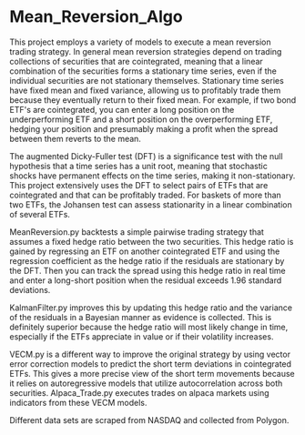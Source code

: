 # Mean_Reversion_Algo
This project employs a variety of models to execute a mean reversion trading strategy. In general mean reversion strategies depend on trading collections of securities that are cointegrated, meaning that a linear combination of the securities forms a stationary time series, even if the individual securities are not stationary themselves. Stationary time series have fixed mean and fixed variance, allowing us to profitably trade them because they eventually return to their fixed mean. For example, if two bond ETF's are cointegrated, you can enter a long position on the underperforming ETF and a short position on the overperforming ETF, hedging your position and presumably making a profit when the spread between them reverts to the mean.

The augmented Dicky-Fuller test (DFT) is a significance test with the null hypothesis that a time series has a unit root, meaning that stochastic shocks have permanent effects on the time series, making it non-stationary. This project extensively uses the DFT to select pairs of ETFs that are cointegrated and that can be profitably traded. For baskets of more than two ETFs, the Johansen test can assess stationarity in a linear combination of several ETFs.

MeanReversion.py backtests a simple pairwise trading strategy that assumes a fixed hedge ratio between the two securities. This hedge ratio is gained by regressing an ETF on another cointegrated ETF and using the regression coefficient as the hedge ratio if the residuals are stationary by the DFT. Then you can track the spread using this hedge ratio in real time and enter a long-short position when the residual exceeds 1.96 standard deviations.

KalmanFilter.py improves this by updating this hedge ratio and the variance of the residuals in a Bayesian manner as evidence is collected. This is definitely superior because the hedge ratio will most likely change in time, especially if the ETFs appreciate in value or if their volatility increases.

VECM.py is a different way to improve the original strategy by using vector error correction models to predict the short term deviations in cointegrated ETFs. This gives a more precise view of the short term movements because it relies on autoregressive models that utilize autocorrelation across both securities. Alpaca_Trade.py executes trades on alpaca markets using indicators from these VECM models.

Different data sets are scraped from NASDAQ and collected from Polygon.

